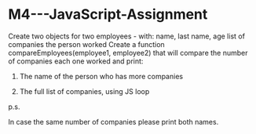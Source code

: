 # M4---JavaScript-Assignment

Create two objects for two employees - with: 
name, 
last name, 
age
list of companies the person worked
Create a function compareEmployees(employee1, employee2) that will compare the number of companies each one worked  and print:

1. The name of the person who has more companies

2. The full list of companies, using JS loop

p.s.

In case the same number of companies please print both names.
